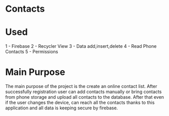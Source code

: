 # Contacts
# Used
1 - Firebase
2 - Recycler View
3 - Data add,insert,delete
4 - Read Phone Contacts 
5 - Permissions

# Main Purpose
The main purpose of the project is the create an online contact list. After successfully registration user can add contacts manually or bring contacts from phone storage and upload all contacts to the database. After that even if the user changes the device,  can reach all the contacts thanks to this application and all data is keeping secure by firebase.
